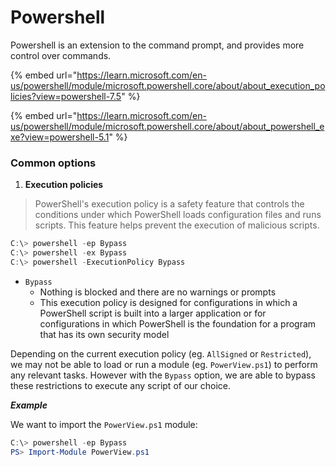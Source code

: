 # Powershell

Powershell is an extension to the command prompt, and provides more control over commands.&#x20;

{% embed url="https://learn.microsoft.com/en-us/powershell/module/microsoft.powershell.core/about/about_execution_policies?view=powershell-7.5" %}

{% embed url="https://learn.microsoft.com/en-us/powershell/module/microsoft.powershell.core/about/about_powershell_exe?view=powershell-5.1" %}

### Common options&#x20;

1. **Execution policies**

> PowerShell's execution policy is a safety feature that controls the conditions under which PowerShell loads configuration files and runs scripts. This feature helps prevent the execution of malicious scripts.

```powershell
C:\> powershell -ep Bypass
C:\> powershell -ex Bypass
C:\> powershell -ExecutionPolicy Bypass 
```

* `Bypass`&#x20;
  * Nothing is blocked and there are no warnings or prompts
  * This execution policy is designed for configurations in which a PowerShell script is built into a larger application or for configurations in which PowerShell is the foundation for a program that has its own security model

Depending on the current execution policy (eg. `AllSigned` or `Restricted`), we may not be able to load or run a module (eg. `PowerView.ps1`) to perform any relevant tasks. However with the `Bypass` option, we are able to bypass these restrictions to execute any script of our choice.

_**Example**_

We want to import the `PowerView.ps1` module:

```powershell
C:\> powershell -ep Bypass
PS> Import-Module PowerView.ps1
```

